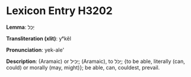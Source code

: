 # Lexicon Entry H3202

**Lemma**: יְכֵל

**Transliteration (xlit)**: yᵉkêl

**Pronunciation**: yek-ale'

**Description**:
(Aramaic) or יְכִיל; (Aramaic), to יָכֹל; {to be able, literally (can, could) or morally (may, might)}; be able, can, couldest, prevail.
